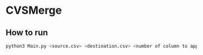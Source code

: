# CVSMerge

## How to run
```bash
python3 Main.py <source.csv> <destination.csv> <number of column to append>
```
